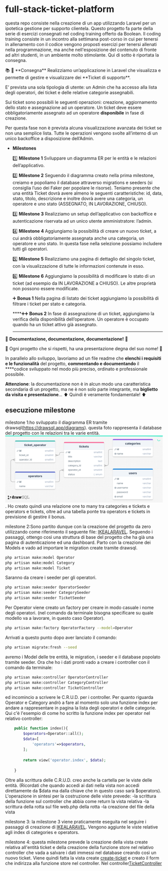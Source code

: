 # full-stack-ticket-platform
questa repo consiste nella creazione di un app utilizzando Laravel per un ipotetica gestione per supporto clientela.
Questo progetto fa parte della serie di esercizi consegnati nel coding training offerto da Boolean.
Il coding training consiste in un incontro alla settimana post-corso in cui per tenersi in allenamento con il codice vengono proposti esercizi per tenersi allenati nella programmazione, ma anche nell'esposizione del contenuto di fronte ad altri studenti, in un ambiente molto stimolante. 
Qui di sotto è riportata la consegna.   

<aside>
📚 📑 **Consegna** 
Realizziamo un’applicazione in Laravel che visualizza e permette di gestire e visualizzare dei **Ticket di supporto**.

E’ prevista una sola tipologia di utente: un Admin che ha accesso alla lista degli operatori, dei ticket e delle relative categorie assegnabili.

Sui ticket sono possibili le seguenti operazioni: creazione, aggiornamento dello stato e assegnazione ad un operatore. Un ticket deve essere obbligatoriamente assegnato ad un operatore **disponibile** in fase di creazione.

Per questa fase non è prevista alcuna visualizzazione avanzata dei ticket se non una semplice lista. Tutte le operazioni vengono svolte all’interno di un unico backoffice a disposizione dell’Admin.

- **Milestones**
    
    1️⃣ **Milestone 1**
    Sviluppare un diagramma ER per le entità e le relazioni dell’applicativo.
    
    2️⃣ **Milestone 2**
    Seguendo il diagramma creato nella prima milestone, creiamo e popoliamo il database attraverso migrations e seeders (si consiglia l’uso dei Faker per popolare le risorse).
    Teniamo presente che una entità Ticket dovrà avere almeno le seguenti caratteristiche: id, data, stato, titolo, descrizione e inoltre dovrà avere una categoria, un operatore e uno stato (ASSEGNATO, IN LAVORAZIONE, CHIUSO).
    
    3️⃣ **Milestone 3**
    Realizziamo un setup dell’applicativo con backoffice e autenticazione riservata ad un unico utente amministratore: l’admin.
    
    4️⃣ **Milestone 4**
    Aggiungiamo la possibilità di creare un nuovo ticket, a cui andrà obbligatoriamente assegnata anche una categoria, un operatore e uno stato. In questa fase nella selezione possiamo includere tutti gli operatori.
    
    5️⃣ **Milestone 5**
    Realizziamo una pagina di dettaglio del singolo ticket, con la visualizzazione di tutte le informazioni contenute in esso.
    
    6️⃣ **Milestone 6**
    Aggiungiamo la possibilità di modificare lo stato di un ticket (ad esempio da IN LAVORAZIONE a CHIUSO). Le altre proprietà non possono essere modificate.
    
    ➕ **Bonus 1**
    Nella pagina di listato dei ticket aggiungiamo la possibilità di filtrare i ticket per stato e categoria.
    
    ****➕➕ **Bonus 2**
    In fase di assegnazione di un ticket, aggiungiamo la verifica della disponibilità dell’operatore. Un operatore è occupato quando ha un ticket attivo già assegnato.
    ****
    

📃 **Documentazione, documentazione, documentazione!** 📃

👑 Ogni progetto che si rispetti, ha una presentazione degna del suo nome! 👑

In parallelo allo sviluppo, lavoriamo ad un file readme che **elenchi i requisiti e le funzionalità** del progetto, **commentando e documentando** il ****codice sviluppato nel modo più preciso, ordinato e professionale possibile.

**Attenzione**: la documentazione non è in alcun modo una caratteristica secondaria di un progetto, ma ne è non solo parte integrante, ma **biglietto da visita e presentazione**… 
⬆️ Quindi è veramente fondamentale! ⬆️

</aside>


## esecuzione milestone 

milestone 1:ho sviluppato il diagramma ER tramite drawsql(https://drawsql.app/diagrams).
questa foto rappresenta il database del progetto con le relazioni tra le varie entità.
![foto_database_drawsql](./drawSQL-image-export-2024-11-19.png).
Ho creato quindi una relazione one to many tra categories e tickets e operators e tickets, oltre ad una tabella ponte tra operators e tickets in previsione di gestire il bonus.


milestone 2:Sono partito dunque con la creazione del progetto da zero utilizzando come riferimento il seguente file:
[IKEALARAVEL](./IKEALARAVEL.MD).
Seguendo i passaggi, ottengo così una struttura di base del progetto che ha già una pagina di autenticazione ed una  dashboard.
Parto con la creazione dei Models e vado ad importare le migration create tramite drawsql.
```bash
php artisan make:model Operator
php artisan make:model Category
php artisan make:model Ticket
```
Saranno da creare i seeder per gli operatori.
```bash
php artisan make:seeder OperatorSeeder
php artisan make:seeder CategorySeeder
php artisan make:seeder TicketSeeder
```
Per Operator viene creato un factory per creare in modo casuale i nome degli operatori.
(nel comando da terminale bisogna specificare su quale modello va a lavorare, in questo caso Operator).
```bash
php artisan make:factory OperatorFactory --model=Operator
```
Arrivati a questo punto dopo aver lanciato il comando:
```bash
php artisan migrate:fresh --seed
```
avremo i Model delle tre entità, le migration, i seeder e il database popolato tramite seeder.
Ora che ho i dati pronti vado a creare i controller con il comando da terminale:
```bash
php artisan make:controller OperatorController
php artisan make:controller CategoryController
php artisan make:controller TicketController
```
ed incomincio a scrivere le C.R.U.D. per i controller.
Per quanto riguarda Operator e Category andrò a fare al momento solo una funzione index 
per andare a rappresentare in pagina la lista degli operatori e delle categorie.
Qui c'è l'esempio di come ho scritto la funzione index per operator nel relativo controller:

```php
    public function index(){
        $operators=Operator::all();
        $data=[
            'operators'=>$operators,
        ];

        return view('operator.index', $data);

    }
```
Oltre alla scrittura delle C.R.U.D. creo anche la cartella per le viste delle entità.
(Ricordati che quando accedi ai dati nella vista non accedi direttamente da $data ma dalla chiave che in questo caso sarà $operators). 
L'operazione in sintesi per la costruzione delle viste prevede:
-la scrittura della funzione sul controller che abbia come return la vista relativa
-la scrittura della rotta sul file web.php della rotta
-la creazione del file della vista 

milestone 3: la milestone 3 viene praticamente eseguita nel seguire i passaggi di creazione di [IKEALARAVEL](./IKEALARAVEL.MD).
Vengono aggiunte le viste relative agli index di categories e operators.

milestone 4:
questa milestone prevede la creazione della vista create relativa all'entità ticket e della creazione della funzione store 
nel relativo controller che vada a salvare i dati immessi nel database creando così un nuovo ticket.
Viene quindi fatta la vista create [create-ticket](./resources/views/ticket/create.blade.php) e creato il form che indirizza 
alla funzione store nel controller.
Nel controller[TicketController](./app/Http/Controllers/TicketController.php)